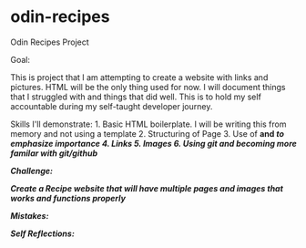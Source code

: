 # odin-recipes
Odin Recipes Project

Goal:

This is project that I am attempting to create a website with links and pictures. HTML will be the only thing used for now. I will document things that I struggled with and things that did well. This is to hold my self accountable during my self-taught developer journey.

Skills I'll demonstrate:
    1. Basic HTML boilerplate. I will be writing this from memory and not using a template
    2. Structuring of Page
    3. Use of <strong> and <em> to emphasize importance
    4. Links
    5. Images
    6. Using git and becoming more familar with git/github

Challenge:

Create a Recipe website that will have multiple pages and images that works and functions properly

Mistakes:

Self Reflections:


